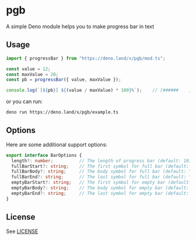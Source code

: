 # pgb

A simple Deno module helps you to make progress bar in text

## Usage

```ts
import { progressBar } from "https://deno.land/x/pgb/mod.ts";

const value = 12;
const maxValue = 20;
const pb = progressBar({ value, maxValue });

console.log(`[${pb}] ${(value / maxValue) * 100}%`);    // [######    ] 60%

```

or you can run:

```sh
deno run https://deno.land/x/pgb/example.ts
```

## Options

Here are some additional support options:

```ts
export interface BarOptions {
  length?: number;          // The length of progress bar (default: 10)
  fullBarStart?: string;    // The first symbol for full bar (default: "#")
  fullBarBody?: string;     // The body symbol for full bar (default: "#")
  fullBarEnd?: string;      // The last symbol for full bar (default: "#")
  emptyBarStart?: string;   // The first symbol for empty bar (default: " ")
  emptyBarBody?: string;    // The body symbol for empty bar (default: " ")
  emptyBarEnd?: string;     // The last symbol for empty bar (default: " ")
}
```

## License

See [LICENSE](./LICENSE)
